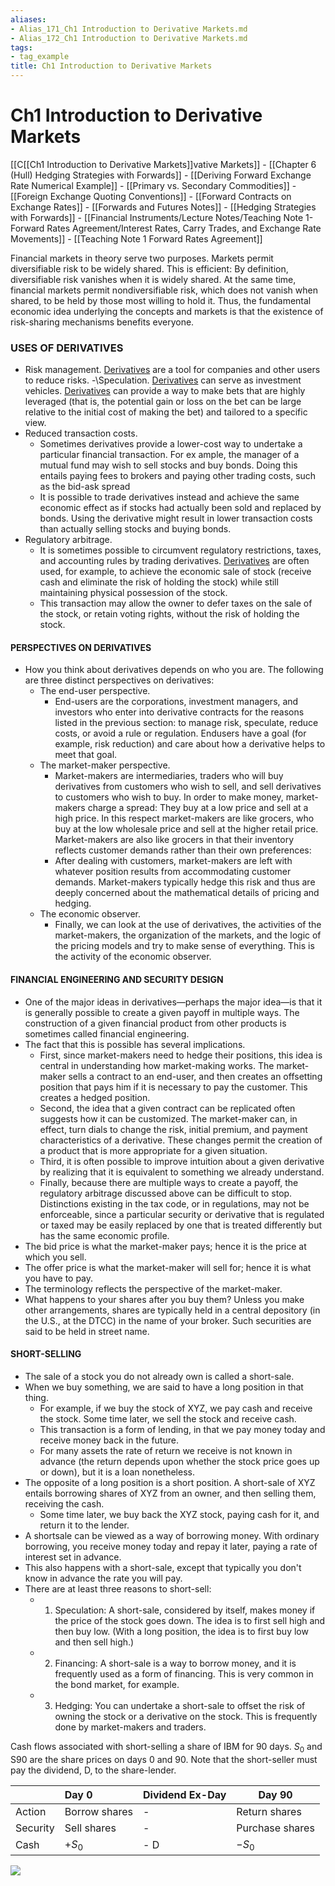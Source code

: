 ```yaml
---
aliases:
- Alias_171_Ch1 Introduction to Derivative Markets.md
- Alias_172_Ch1 Introduction to Derivative Markets.md
tags:
- tag_example
title: Ch1 Introduction to Derivative Markets
---
```




# Ch1 Introduction to Derivative Markets

[[C[[Ch1 Introduction to Derivative Markets]]vative Markets]]
	- [[Chapter 6 (Hull) Hedging Strategies with Forwards]]
	- [[Deriving Forward Exchange Rate Numerical Example]]
	- [[Primary vs. Secondary Commodities]]
	- [[Foreign Exchange Quoting Conventions]]
	- [[Forward Contracts on Exchange Rates]]
	- [[Forwards and Futures Notes]]
	- [[Hedging Strategies with Forwards]]
	- [[Financial Instruments/Lecture Notes/Teaching Note 1- Forward Rates Agreement/Interest Rates,  Carry Trades,  and Exchange Rate Movements]]
	- [[Teaching Note 1 Forward Rates Agreement]]

Financial markets in theory serve two purposes. Markets permit diversifiable risk to be widely shared. This is efficient: By definition,  diversifiable risk vanishes when it is widely shared. At the same time,  financial markets permit nondiversifiable risk,  which does not vanish when shared,  to be held by those most willing to hold it. Thus,  the fundamental economic idea underlying the concepts and markets is that the existence of risk-sharing mechanisms benefits everyone.

### USES OF DERIVATIVES
- Risk management. [Derivatives](Derivatives.md) are a tool for companies and other users to reduce risks.
-\Speculation. [Derivatives](Derivatives.md) can serve as investment vehicles. [Derivatives](Derivatives.md) can provide a way to make bets that are highly leveraged (that is,  the potential gain or loss on the bet can be large relative to the initial cost of making the bet) and tailored to a specific view.
- Reduced transaction costs.
	- Sometimes derivatives provide a lower-cost way to undertake a particular financial transaction. For ex ample,  the manager of a mutual fund may wish to sell stocks and buy bonds. Doing this entails paying fees to brokers and paying other trading costs,  such as the bid-ask spread
	- It is possible to trade derivatives instead and achieve the same economic effect as if stocks had actually been sold and replaced by bonds. Using the derivative might result in lower transaction costs than actually selling stocks and buying bonds.
- Regulatory arbitrage.
	- It is sometimes possible to circumvent regulatory restrictions,  taxes,  and accounting rules by trading derivatives. [Derivatives](Derivatives.md) are often used,  for example,  to achieve the economic sale of stock (receive cash and eliminate the risk of holding the stock) while still maintaining physical possession of the stock.
	- This transaction may allow the owner to defer taxes on the sale of the stock,  or retain voting rights,  without the risk of holding the stock.

#### PERSPECTIVES ON DERIVATIVES
- How you think about derivatives depends on who you are. The following are three distinct perspectives on derivatives:
	- The end-user perspective.
		- End-users are the corporations,  investment managers,  and investors who enter into derivative contracts for the reasons listed in the previous section: to manage risk,  speculate,  reduce costs,  or avoid a rule or regulation. Endusers have a goal (for example,  risk reduction) and care about how a derivative helps to meet that goal.
	- The market-maker perspective.
		- Market-makers are intermediaries,  traders who will buy derivatives from customers who wish to sell,  and sell derivatives to customers who wish to buy. In order to make money,  market-makers charge a spread: They buy at a low price and sell at a high price. In this respect market-makers are like grocers,  who buy at the low wholesale price and sell at the higher retail price. Market-makers are also like grocers in that their inventory reflects customer demands rather than their own preferences:
		- After dealing with customers,  market-makers are left with whatever position results from accommodating customer demands. Market-makers typically hedge this risk and thus are deeply concerned about the mathematical details of pricing and hedging.
	- The economic observer.
		- Finally,  we can look at the use of derivatives,  the activities of the market-makers,  the organization of the markets,  and the logic of the pricing models and try to make sense of everything. This is the activity of the economic observer.

#### FINANCIAL ENGINEERING AND SECURITY DESIGN
- One of the major ideas in derivatives—perhaps the major idea—is that it is generally possible to create a given payoff in multiple ways. The construction of a given financial product from other products is sometimes called financial engineering.
- The fact that this is possible has several implications.
	- First,  since market-makers need to hedge their positions,  this idea is central in understanding how market-making works. The market-maker sells a contract to an end-user,  and then creates an offsetting position that pays him if it is necessary to pay the customer. This creates a hedged position.
	- Second,  the idea that a given contract can be replicated often suggests how it can be customized. The market-maker can,  in effect,  turn dials to change the risk,  initial premium,  and payment characteristics of a derivative. These changes permit the creation of a product that is more appropriate for a given situation.
	- Third,  it is often possible to improve intuition about a given derivative by realizing that it is equivalent to something we already understand.
	- Finally,  because there are multiple ways to create a payoff,  the regulatory arbitrage discussed above can be difficult to stop. Distinctions existing in the tax code,  or in regulations,  may not be enforceable,  since a particular security or derivative that is regulated or taxed may be easily replaced by one that is treated differently but has the same economic profile.
- The bid price is what the market-maker pays; hence it is the price at which you sell.
- The offer price is what the market-maker will sell for; hence it is what you have to pay.
- The terminology reflects the perspective of the market-maker.
- What happens to your shares after you buy them? Unless you make other arrangements,  shares are typically held in a central depository (in the U.S.,  at the DTCC) in the name of your broker. Such securities are said to be held in street name.

#### SHORT-SELLING
- The sale of a stock you do not already own is called a short-sale.
- When we buy something,  we are said to have a long position in that thing.
	- For example,  if we buy the stock of XYZ,  we pay cash and receive the stock. Some time later,  we sell the stock and receive cash.
	- This transaction is a form of lending,  in that we pay money today and receive money back in the future.
	- For many assets the rate of return we receive is not known in advance (the return depends upon whether the stock price goes up or down),  but it is a loan nonetheless.
- The opposite of a long position is a short position. A short-sale of XYZ entails borrowing shares of XYZ from an owner,  and then selling them,  receiving the cash.
	- Some time later,  we buy back the XYZ stock,  paying cash for it,  and return it to the lender.
- A shortsale can be viewed as a way of borrowing money. With ordinary borrowing,  you receive money today and repay it later,  paying a rate of interest set in advance.
- This also happens with a short-sale,  except that typically you don't know in advance the rate you will pay.
- There are at least three reasons to short-sell:
	- 1. Speculation: A short-sale,  considered by itself,  makes money if the price of the stock goes down. The idea is to first sell high and then buy low. (With a long position,  the idea is to first buy low and then sell high.)
	- 2. Financing: A short-sale is a way to borrow money, and it is frequently used as a form of financing. This is very common in the bond market,  for example.
	- 3. Hedging: You can undertake a short-sale to offset the risk of owning the stock or a derivative on the stock. This is frequently done by market-makers and traders.

Cash flows associated with short-selling a share of IBM for 90 days. $S_0$ and S90 are the share prices on days 0 and 90. Note that the short-seller must pay the dividend,  D,  to the share-lender.

|  | Day 0 | Dividend Ex-Day | Day 90 |
| :--- | :--- | :--- | ---- |
| Action | Borrow shares | - | Return shares |
| Security | Sell shares | - | Purchase shares |
| Cash | $+S_0$ | - D | $-S_0$ |

![](IMG-20240913171226948.png)